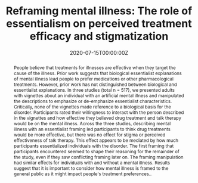 ---
abstract: "People believe that treatments for illnesses are effective when they target the cause of the illness. Prior work suggests that biological essentialist explanations of mental illness lead people to prefer medications or other pharmacological treatments. However, prior work has not distinguished between biological and essentialist explanations. In three studies (total n = 517), we presented adults with vignettes about an individual with an artificial mental illness and manipulated the descriptions to emphasize or de-emphasize essentialist characteristics. Critically, none of the vignettes made reference to a biological basis for the disorder. Participants rated their willingness to interact with the person described in the vignettes and how effective they believed drug treatment and talk therapy would be on the mental illness. Across the three studies, describing mental illness with an essentialist framing led participants to think drug treatments would be more effective, but there was no effect for stigma or perceived effectiveness of talk therapy. This effect appears to be mediated by how much participants essentialized individuals with the disorder. The first framing that participants encountered seemed to shape their reasoning for the remainder of the study, even if they saw conflicting framing later on. The framing manipulation had similar effects for individuals with and without a mental illness. Results suggest that it is important to consider how mental illness is framed to the general public as it might impact people's treatment preferences.."
authors:
- Danielle Peters
- admin
- Karl S. Rosengren
date: "2020-07-15T00:00:00Z"
doi: "10.3758/s13421-020-01061-1"
featured: False
image:
  caption: 
  focal_point: ""
  preview_only: false
projects: 
publication: '*Memory & Cognition*'
publication_short: ""
publication_types:
- "2"
publishDate: "2020-07-15T00:00:00Z"
slides: 
summary: We examine how the framing around mental illness influenced how people thought about them. Describing mental illness with an essentialist framing led adult to think drug treatments (but not talk therapy) would be more effective.
tags:
- Biological Reasoning
title: "Reframing mental illness: The role of essentialism on perceived treatment efficacy and stigmatization"
url_code: ""
url_dataset: ""
url_pdf: http://link.springer.com/10.3758/s13421-020-01061-1
url_poster: ""
url_project: ""
url_slides: ""
url_source: ""
url_video: ""
---